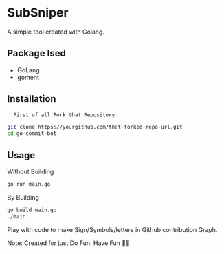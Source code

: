 # SubSniper
A simple tool created with Golang. 

## Package Ised
- GoLang
- goment  

## Installation
```sh
  First of all Fork that Repository
```
```sh
git clone https://yourgithub.com/that-forked-repo-url.git
cd go-commit-bot
```
## Usage
Without Building
```sh
go run main.go
```

By Building
```sh
go build main.go
./main
```

Play with code to make Sign/Symbols/letters in Github contribution Graph.

Note: Created for just Do Fun. Have Fun 🤣😘

